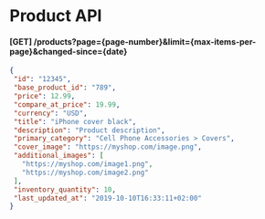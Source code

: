 # Product API

#### [GET] /products?page={page-number}&limit={max-items-per-page}&changed-since={date}

```JSON
{
 "id": "12345",
 "base_product_id": "789",
 "price": 12.99,
 "compare_at_price": 19.99,
 "currency": "USD",
 "title": "iPhone cover black",
 "description": "Product description",
 "primary_category": "Cell Phone Accessories > Covers",
 "cover_image": "https://myshop.com/image.png",
 "additional_images": [
   "https://myshop.com/image1.png",
   "https://myshop.com/image2.png"
 ],
 "inventory_quantity": 10,
 "last_updated_at": "2019-10-10T16:33:11+02:00"
}
```
